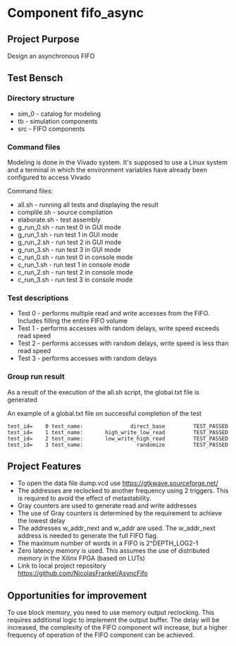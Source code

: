 # Component fifo_async

## Project Purpose

Design an asynchronous FIFO

## Test Bensch

### Directory structure
* sim_0 - catalog for modeling
* tb - simulation components
* src - FIFO components

### Command files

Modeling is done in the Vivado system. 
It's supposed to use a Linux system and a terminal in which the environment variables have already been configured to access Vivado

Command files:
* all.sh - running all tests and displaying the result
* complile.sh - source compilation
* elaborate.sh - test assembly
* g_run_0.sh - run test 0 in GUI mode
* g_run_1.sh - run test 1 in GUI mode
* g_run_2.sh - run test 2 in GUI mode
* g_run_3.sh - run test 3 in GUI mode
* c_run_0.sh - run test 0 in console mode
* c_run_1.sh - run test 1 in console mode
* c_run_2.sh - run test 2 in console mode
* c_run_3.sh - run test 3 in console mode

### Test descriptions

* Test 0 - performs multiple read and write accesses from the FIFO. Includes filling the entire FIFO volume
* Test 1 - performs accesses with random delays, write speed exceeds read speed
* Test 2 - performs accesses with random delays, write speed is less than read speed
* Test 3 - performs accesses with random delays

### Group run result

As a result of the execution of the all.sh script, the global.txt file is generated

An example of a global.txt file on successful completion of the test
````
test_id=    0 test_name:               direct_base         TEST_PASSED
test_id=    1 test_name:       high_write_low_read         TEST_PASSED
test_id=    2 test_name:       low_write_high_read         TEST_PASSED
test_id=    3 test_name:                 randomize         TEST_PASSED
````

## Project Features

* To open the data file dump.vcd use https://gtkwave.sourceforge.net/
* The addresses are reclocked to another frequency using 2 triggers. This is required to avoid the effect of metastability.
* Gray counters are used to generate read and write addresses
* The use of Gray counters is determined by the requirement to achieve the lowest delay
* The addresses w_addr_next and w_addr are used. The w_addr_next address is needed to generate the full FIFO flag. 
* The maximum number of words in a FIFO is 2^DEPTH_LOG2-1
* Zero latency memory is used. This assumes the use of distributed memory in the Xilinx FPGA (based on LUTs)
* Link to local project repository https://github.com/NicolasFrankel/AsyncFifo
  
## Opportunities for improvement  

To use block memory, you need to use memory output reclocking. This requires additional logic to implement the output buffer. The delay will be increased, the complexity of the FIFO component will increase, but a higher frequency of operation of the FIFO component can be achieved.

